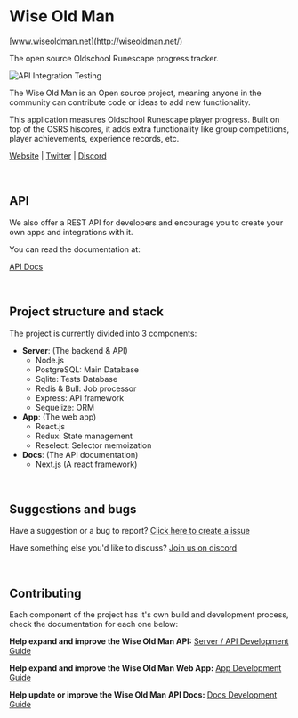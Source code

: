 # Wise Old Man

[www.wiseoldman.net](http://wiseoldman.net/)

The open source Oldschool Runescape progress tracker.

![API Integration Testing](https://github.com/psikoi/wise-old-man/workflows/API%20Integration%20Testing/badge.svg)

The Wise Old Man is an Open source project, meaning anyone in the community can contribute code or ideas to add new functionality.

This application measures Oldschool Runescape player progress. Built on top of the OSRS hiscores, it adds extra functionality like group competitions, player achievements, experience records, etc.

[Website](http://wiseoldman.net/) |
[Twitter](https://twitter.com/wise_old_man_rs) |
[Discord](https://discord.gg/NzYmDe)

<br />

## API

We also offer a REST API for developers and encourage you to create your own apps and integrations with it.

You can read the documentation at:

[API Docs](http://wiseoldman.net/docs)

<br />

## Project structure and stack

The project is currently divided into 3 components:

- **Server**: (The backend & API)
  - Node.js
  - PostgreSQL: Main Database
  - Sqlite: Tests Database
  - Redis & Bull: Job processor
  - Express: API framework
  - Sequelize: ORM
- **App**: (The web app)
  - React.js
  - Redux: State management
  - Reselect: Selector memoization
- **Docs**: (The API documentation)
  - Next.js (A react framework)

<br />

## Suggestions and bugs

Have a suggestion or a bug to report? [Click here to create a issue](https://github.com/psikoi/wise-old-man/issues)

Have something else you'd like to discuss? [Join us on discord](https://discord.gg/NzYmDe)

<br />

## Contributing

Each component of the project has it's own build and development process, check the documentation for each one below:

**Help expand and improve the Wise Old Man API:** [Server / API Development Guide](https://github.com/psikoi/wise-old-man/blob/master/.github/contributing/server-guide.yml)

**Help expand and improve the Wise Old Man Web App:** [App Development Guide](https://github.com/psikoi/wise-old-man/blob/master/.github/contributing/app-guide.yml)

**Help update or improve the Wise Old Man API Docs:** [Docs Development Guide](https://github.com/psikoi/wise-old-man/blob/master/.github/contributing/docs-guide.yml)
